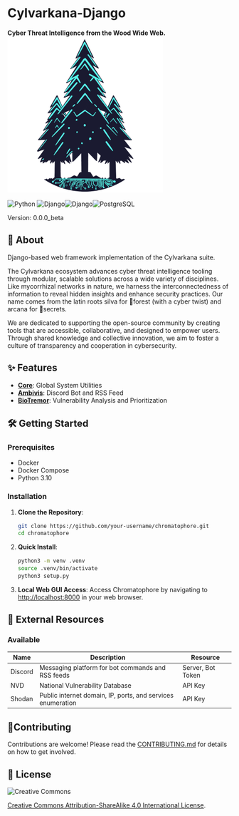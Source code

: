 # Cylvarkana-Django
**Cyber Threat Intelligence from the Wood Wide Web.**  
<img src="./core/static/images/cylvarkana_logo.png" height=350>  

![Python](https://img.shields.io/badge/Python-3.10.14-yellow.svg?logo=python) <!-- GEN:Django -->![Django](https://img.shields.io/badge/Django-5.0.7-green.svg?logo=django)<!-- GEN:stop --><!-- GEN:Docker -->![Django](https://img.shields.io/badge/Docker-27.0.3-blue.svg?logo=docker)<!-- GEN:stop --><!-- GEN:PostgreSQL -->![PostgreSQL](https://img.shields.io/badge/PostgreSQL-13-blue.svg?logo=PostgreSQL)<!-- GEN:stop -->

Version: 0.0.0_beta

## 💎 About

Django-based web framework implementation of the Cylvarkana suite. 

The Cylvarkana ecosystem advances cyber threat intelligence tooling through modular, scalable solutions across a wide variety of disciplines. Like mycorrhizal networks in nature, we harness the interconnectedness of information to reveal hidden insights and enhance security practices. Our name comes from the latin roots silva for 🌲forest (with a cyber twist) and arcana for 🔑secrets.

We are dedicated to supporting the open-source community by creating tools that are accessible, collaborative, and designed to empower users. Through shared knowledge and collective innovation, we aim to foster a culture of transparency and cooperation in cybersecurity.

## ✨ Features

- **[Core](./core/README.md)**: Global System Utilities
- **[Ambivis](./ambivis/README.md)**: Discord Bot and RSS Feed
- **[BioTremor](./biotremor/README.md)**: Vulnerability Analysis and Prioritization

## 🛠️ Getting Started

### Prerequisites

- Docker
- Docker Compose
- Python 3.10

### Installation

1. **Clone the Repository**:
   ```bash
   git clone https://github.com/your-username/chromatophore.git
   cd chromatophore
   ```
2. **Quick Install**:
    ```bash
    python3 -m venv .venv
    source .venv/bin/activate
    python3 setup.py
    ```
3. **Local Web GUI Access**: Access Chromatophore by navigating to [http://localhost:8000](http://localhost:8000) in your web browser.

## 🧰 External Resources
### Available

|  Name   |                         Description                         |     Resource      |
| ------- | ----------------------------------------------------------- | ----------------- |
| Discord | Messaging platform for bot commands and RSS feeds           | Server, Bot Token |
| NVD     | National Vulnerability Database                             | API Key           |
| Shodan  | Public internet domain, IP, ports, and services enumeration | API Key           |

## 🤝Contributing
Contributions are welcome! Please read the [CONTRIBUTING.md](https://github.com/Cylvarkana/.github/blob/main/docs/CONTRIBUTING.md) for details on how to get involved.

## 📜 License

![Creative Commons](https://img.shields.io/badge/Creative_Commons-4.0-white.svg?logo=creativecommons)

[Creative Commons Attribution-ShareAlike 4.0 International License](http://creativecommons.org/licenses/by-sa/4.0/).
